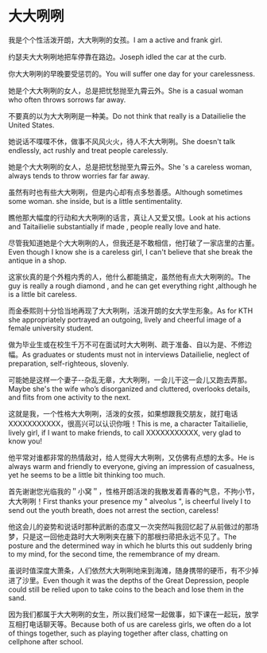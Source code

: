 # 大大咧咧

<p><span class="chinese">我是个个性活泼开朗，大大咧咧的女孩。</span><span class="english">I am a active and frank girl.</span></p>

<p><span class="chinese">约瑟夫大大咧咧地把车停靠在路边。</span><span class="english">Joseph idled the car at the curb.</span></p>

<p><span class="chinese">你大大咧咧的早晚要受惩罚的。</span><span class="english">You will suffer one day for your carelessness.</span></p>

<p><span class="chinese">她是个大大咧咧的女人，总是把忧愁抛至九霄云外。</span><span class="english">She is a casual woman who often throws sorrows far away.</span></p>

<p><span class="chinese">不要真的以为大大咧咧是一种美。</span><span class="english">Do not think that really is a Datailielie the United States.</span></p>

<p><span class="chinese">她说话不喋喋不休，做事不风风火火，待人不大大咧咧。</span><span class="english">She doesn't talk endlessly, act rushly and treat people carelessly.</span></p>

<p><span class="chinese">她是个大大咧咧的女人，总是把忧愁抛至九霄云外。</span><span class="english">She 's a careless woman, always tends to throw worries far far away.</span></p>

<p><span class="chinese">虽然有时也有些大大咧咧，但是内心却有点多愁善感。</span><span class="english">Although sometimes some woman. she inside, but is a little sentimentality.</span></p>

<p><span class="chinese">瞧他那大幅度的行动和大大咧咧的话言，真让人又爱又恨。</span><span class="english">Look at his actions and Taitailielie substantially if made , people really love and hate.</span></p>

<p><span class="chinese">尽管我知道她是个大大咧咧的人，但我还是不敢相信，他打破了一家店里的古董。</span><span class="english">Even though I know she is a careless girl, I can't believe that she break the antique in a shop.</span></p>

<p><span class="chinese">这家伙真的是个外粗内秀的人，他什么都能搞定，虽然他有点大大咧咧的。</span><span class="english">The guy is really a rough diamond , and he can get everything right ,although he is a little bit careless.</span></p>

<p><span class="chinese">而金泰熙则十分恰当地再现了大大咧咧，活泼开朗的女大学生形象。</span><span class="english">As for KTH she appropriately portrayed an outgoing, lively and cheerful image of a female university student.</span></p>

<p><span class="chinese">做为毕业生或在校生千万不可在面试时大大咧咧、疏于准备、自以为是、不修边幅。</span><span class="english">As graduates or students must not in interviews Datailielie, neglect of preparation, self-righteous, slovenly.</span></p>

<p><span class="chinese">可能她是这样一个妻子--杂乱无章，大大咧咧，一会儿干这一会儿又跑去弄那。</span><span class="english">Maybe she's the wife who’s disorganized and cluttered, overlooks details, and flits from one activity to the next.</span></p>

<p><span class="chinese">这就是我，一个性格大大咧咧，活泼的女孩，如果想跟我交朋友，就打电话XXXXXXXXXXX，很高兴可以认识你哦！</span><span class="english">This is me, a character Taitailielie, lively girl, if I want to make friends, to call XXXXXXXXXXX, very glad to know you!</span></p>

<p><span class="chinese">他平常对谁都非常的热情敌对，给人觉得大大咧咧，又仿佛有点想的太多。</span><span class="english">He is always warm and friendly to everyone, giving an impression of casualness, yet he seems to be a little bit thinking too much.</span></p>

<p><span class="chinese">首先谢谢您光临我的＂小窝＂，性格开朗活泼的我散发着青春的气息，不拘小节，大大咧咧！</span><span class="english">First thanks your presence my " alveolus ", is cheerful lively I to send out the youth breath, does not arrest the section, careless!</span></p>

<p><span class="chinese">他这会儿的姿势和说话时那种武断的态度又一次突然叫我回忆起了从前做过的那场梦，只是这一回他走路时大大咧咧夹在腋下的那根扫帚把永远不见了。</span><span class="english">The posture and the determined way in which he blurts this out suddenly bring to my mind, for the second time, the remembrance of my dream.</span></p>

<p><span class="chinese">虽说时值深度大萧条，人们依然大大咧咧地来到海滩，随身携带的硬币，有不少掉进了沙里。</span><span class="english">Even though it was the depths of the Great Depression, people could still be relied upon to take coins to the beach and lose them in the sand.</span></p>

<p><span class="chinese">因为我们都属于大大咧咧的女生，所以我们经常一起做事，如下课在一起玩，放学互相打电话聊天等。</span><span class="english">Because both of us are careless girls, we often do a lot of things together, such as playing together after class, chatting on cellphone after school.</span></p>

